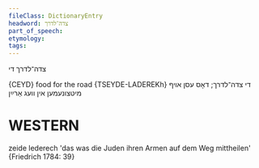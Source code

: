 ```yaml
---
fileClass: DictionaryEntry
headword: צדה־לדרך
part_of_speech: 
etymology: 
tags: 
---
```

צדה־לדרך
די

{CEYD}
food for the road {TSEYDE-LADEREKh}	די צדה־לדרך; דאָס עסן אױף מיטצונעמען אין וועג אַרײַן

WESTERN
========

zeide lederech 'das was die Juden ihren Armen auf dem Weg mittheilen' {Friedrich 1784: 39}